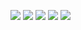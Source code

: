 <img src="https://img.shields.io/badge/Django-092E20?style=flat-square&logo=Django&logoColor=white"/> <img src="https://img.shields.io/badge/FastAPI-009688?style=flat-square&logo=FastAPI&logoColor=white"/> <img src="https://img.shields.io/badge/Python-3776AB?style=flat-square&logo=Python&logoColor=white"/> <img src="https://img.shields.io/badge/Amazon-FF9900?style=flat-square&logo=Amazon&logoColor=white"/>
<img src="https://img.shields.io/badge/Docker-2496ED?style=flat-square&logo=Docker&logoColor=white"/>
